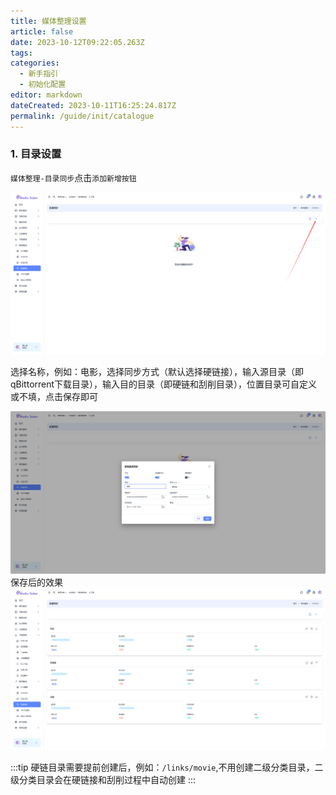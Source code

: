```yaml
---
title: 媒体整理设置
article: false
date: 2023-10-12T09:22:05.263Z
tags:
categories: 
  - 新手指引
  - 初始化配置
editor: markdown
dateCreated: 2023-10-11T16:25:24.817Z
permalink: /guide/init/catalogue
---
```


### 1. 目录设置

`媒体整理-目录同步`点击`添加新增按钮`

![0201.jpg](./images/0401.png)

选择名称，例如：电影，选择同步方式（默认选择硬链接），输入源目录（即qBittorrent下载目录），输入目的目录（即硬链和刮削目录），位置目录可自定义或不填，点击保存即可

![0201.jpg](./images/0402.png)
保存后的效果
![0201.jpg](./images/0403.png)

:::tip
硬链目录需要提前创建后，例如：`/links/movie`,不用创建二级分类目录，二级分类目录会在硬链接和刮削过程中自动创建
:::